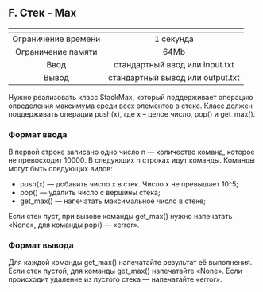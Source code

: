 ## F. Стек - Max

| <!-- -->      | <!-- -->        |
|:-------------:|:---------------:|
| Ограничение времени	| 1 секунда |
|Ограничение памяти	| 64Mb      |
|Ввод |	стандартный ввод или input.txt|
|Вывод | стандартный вывод или output.txt|

Нужно реализовать класс StackMax, который поддерживает операцию определения максимума среди всех элементов в стеке. Класс должен поддерживать операции push(x), где x – целое число, pop() и get_max().
### Формат ввода
В первой строке записано одно число n — количество команд, которое не превосходит 10000. В следующих n строках идут команды. Команды могут быть следующих видов:

- push(x) — добавить число x в стек. Число x не превышает 10^5;
- pop() — удалить число с вершины стека;
- get_max() — напечатать максимальное число в стеке;

Если стек пуст, при вызове команды get_max() нужно напечатать «None», для команды pop() — «error».
### Формат вывода
Для каждой команды get_max() напечатайте результат её выполнения. Если стек пустой, для команды get_max() напечатайте «None». Если происходит удаление из пустого стека — напечатайте «error».
